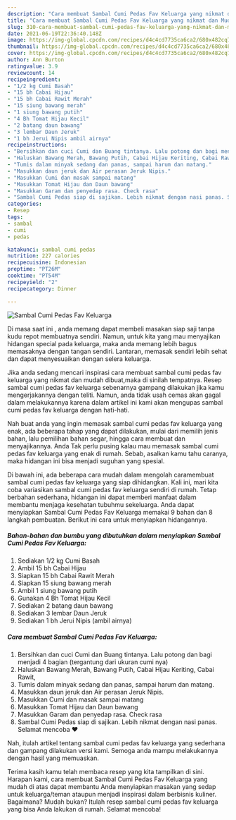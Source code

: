 ```yaml
---
description: "Cara membuat Sambal Cumi Pedas Fav Keluarga yang nikmat dan Mudah Dibuat"
title: "Cara membuat Sambal Cumi Pedas Fav Keluarga yang nikmat dan Mudah Dibuat"
slug: 310-cara-membuat-sambal-cumi-pedas-fav-keluarga-yang-nikmat-dan-mudah-dibuat
date: 2021-06-19T22:36:40.148Z
image: https://img-global.cpcdn.com/recipes/d4c4cd7735ca6ca2/680x482cq70/sambal-cumi-pedas-fav-keluarga-foto-resep-utama.jpg
thumbnail: https://img-global.cpcdn.com/recipes/d4c4cd7735ca6ca2/680x482cq70/sambal-cumi-pedas-fav-keluarga-foto-resep-utama.jpg
cover: https://img-global.cpcdn.com/recipes/d4c4cd7735ca6ca2/680x482cq70/sambal-cumi-pedas-fav-keluarga-foto-resep-utama.jpg
author: Ann Burton
ratingvalue: 3.9
reviewcount: 14
recipeingredient:
- "1/2 kg Cumi Basah"
- "15 bh Cabai Hijau"
- "15 bh Cabai Rawit Merah"
- "15 siung bawang merah"
- "1 siung bawang putih"
- "4 Bh Tomat Hijau Kecil"
- "2 batang daun bawang"
- "3 lembar Daun Jeruk"
- "1 bh Jerui Nipis ambil airnya"
recipeinstructions:
- "Bersihkan dan cuci Cumi dan Buang tintanya. Lalu potong dan bagi menjadi 4 bagian (tergantung dari ukuran cumi nya)"
- "Haluskan Bawang Merah, Bawang Putih, Cabai Hijau Keriting, Cabai Rawit,"
- "Tumis dalam minyak sedang dan panas, sampai harum dan matang."
- "Masukkan daun jeruk dan Air perasan Jeruk Nipis."
- "Masukkan Cumi dan masak sampai matang"
- "Masukkan Tomat Hijau dan Daun bawang"
- "Masukkan Garam dan penyedap rasa. Check rasa"
- "Sambal Cumi Pedas siap di sajikan. Lebih nikmat dengan nasi panas. Selamat mencoba ❤️"
categories:
- Resep
tags:
- sambal
- cumi
- pedas

katakunci: sambal cumi pedas 
nutrition: 227 calories
recipecuisine: Indonesian
preptime: "PT26M"
cooktime: "PT54M"
recipeyield: "2"
recipecategory: Dinner

---
```



![Sambal Cumi Pedas Fav Keluarga](https://img-global.cpcdn.com/recipes/d4c4cd7735ca6ca2/680x482cq70/sambal-cumi-pedas-fav-keluarga-foto-resep-utama.jpg)

Di masa  saat ini , anda memang dapat membeli masakan siap saji tanpa kudu repot membuatnya sendiri. Namun, untuk kita yang mau menyajikan hidangan special pada keluarga, maka anda memang lebih bagus memasaknya dengan tangan sendiri. Lantaran, memasak sendiri lebih sehat dan dapat menyesuaikan dengan selera keluarga.

Jika anda sedang mencari inspirasi cara membuat sambal cumi pedas fav keluarga yang nikmat dan mudah dibuat,maka di sinilah tempatnya. Resep sambal cumi pedas fav keluarga  sebenarnya gampang dilakukan jika kamu mengerjakannya dengan teliti. Namun, anda tidak usah cemas akan gagal dalam melakukannya 
karena dalam artikel ini kami akan mengupas sambal cumi pedas fav keluarga dengan hati-hati.  



Nah buat anda yang ingin memasak sambal cumi pedas fav keluarga yang enak, ada beberapa tahap yang dapat dilakukan, mulai dari memilih jenis bahan, lalu pemilihan bahan segar, hingga cara membuat dan menyajikannya. Anda Tak perlu pusing kalau mau memasak sambal cumi pedas fav keluarga yang enak di rumah. Sebab, asalkan kamu  tahu caranya, maka hidangan ini bisa menjadi suguhan yang spesial.

Di bawah ini, ada beberapa cara mudah dalam mengolah caramembuat sambal cumi pedas fav keluarga yang siap dihidangkan. Kali ini, mari kita coba variasikan sambal cumi pedas fav keluarga sendiri di rumah. Tetap berbahan sederhana, hidangan ini dapat memberi manfaat dalam membantu menjaga kesehatan tubuhmu sekeluarga. Anda dapat menyiapkan Sambal Cumi Pedas Fav Keluarga memakai 9 bahan dan 8 langkah pembuatan. Berikut ini cara untuk menyiapkan hidangannya.

<!--inarticleads1-->

##### Bahan-bahan dan bumbu yang dibutuhkan dalam menyiapkan Sambal Cumi Pedas Fav Keluarga:

1. Sediakan 1/2 kg Cumi Basah
1. Ambil 15 bh Cabai Hijau
1. Siapkan 15 bh Cabai Rawit Merah
1. Siapkan 15 siung bawang merah
1. Ambil 1 siung bawang putih
1. Gunakan 4 Bh Tomat Hijau Kecil
1. Sediakan 2 batang daun bawang
1. Sediakan 3 lembar Daun Jeruk
1. Sediakan 1 bh Jerui Nipis (ambil airnya)




<!--inarticleads2-->

##### Cara membuat Sambal Cumi Pedas Fav Keluarga:

1. Bersihkan dan cuci Cumi dan Buang tintanya. Lalu potong dan bagi menjadi 4 bagian (tergantung dari ukuran cumi nya)
1. Haluskan Bawang Merah, Bawang Putih, Cabai Hijau Keriting, Cabai Rawit,
1. Tumis dalam minyak sedang dan panas, sampai harum dan matang.
1. Masukkan daun jeruk dan Air perasan Jeruk Nipis.
1. Masukkan Cumi dan masak sampai matang
1. Masukkan Tomat Hijau dan Daun bawang
1. Masukkan Garam dan penyedap rasa. Check rasa
1. Sambal Cumi Pedas siap di sajikan. Lebih nikmat dengan nasi panas. Selamat mencoba ❤️




Nah, itulah artikel tentang  sambal cumi pedas fav keluarga  yang sederhana dan gampang dilakukan versi kami. Semoga anda mampu melakukannya dengan hasil yang memuaskan. 

Terima kasih kamu telah membaca resep yang kita tampilkan di sini. Harapan kami, cara membuat  Sambal Cumi Pedas Fav Keluarga yang mudah di atas dapat membantu Anda menyiapkan masakan yang sedap untuk keluarga/teman ataupun menjadi inspirasi dalam berbisnis kuliner. Bagaimana? Mudah bukan? Itulah resep sambal cumi pedas fav keluarga yang bisa Anda lakukan di rumah. Selamat mencoba!

